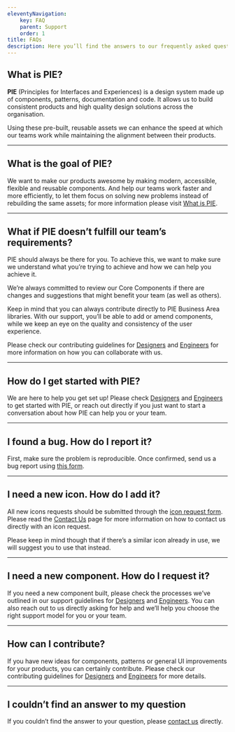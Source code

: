 ```yaml
---
eleventyNavigation:
    key: FAQ
    parent: Support
    order: 1
title: FAQs
description: Here you’ll find the answers to our frequently asked questions, but  feel free to reach out to us if you need additional help.
---
```


## What is PIE?

**PIE** (Principles for Interfaces and Experiences) is a design system made up of components, patterns, documentation and code. It allows us to build consistent products and high quality design solutions across the organisation.

Using these pre-built, reusable assets we can enhance the speed at which our teams work while maintaining the alignment between their products.

---

## What is the goal of PIE?

We want to make our products awesome by making modern, accessible, flexible and reusable components. And help our teams work faster and more efficiently, to let them focus on solving new problems instead of rebuilding the same assets; for more information please visit [What is PIE](/all-about-pie/what-is-pie).

---

## What if PIE doesn’t fulfill our team’s requirements?

PIE should always be there for you. To achieve this, we want to make sure we understand what you’re trying to achieve and how we can help you achieve it.

We’re always committed to review our Core Components if there are changes and suggestions that might benefit your team (as well as others).

Keep in mind that you can always contribute directly to PIE Business Area libraries. With our support, you’ll be able to add or amend components, while we keep an eye on the quality and consistency of the user experience.

Please check our contributing guidelines for [Designers]() and [Engineers]() for more information on how you can collaborate with us.

---

## How do I get started with PIE?

We are here to help you get set up! Please check [Designers]() and [Engineers]() to get started with PIE, or reach out directly if you just want to start a conversation about how PIE can help you or your team.

---

## I found a bug. How do I report it?

First, make sure the problem is reproducible. Once confirmed, send us a bug report using [this form]().

---

## I need a new icon. How do I add it?

All new icons requests should be submitted through the [icon request form](https://docs.google.com/forms/d/16x_tEnAZS75vamcGQpOwipjCfz6Nczg2TfI0a_Ixh9U/viewform?pli=1&pli=1&edit_requested=true). Please read the [Contact Us]() page for more information on how to contact us directly with an icon request.

Please keep in mind though that if there’s a similar icon already in use, we will suggest you to use that instead.

---

## I need a new component. How do I request it?

If you need a new component built, please check the processes we’ve outlined in our support guidelines for [Designers]() and [Engineers](). You can also reach out to us directly asking for help and we’ll help you choose the right support model for you or your team.

---

## How can I contribute?

If you have new ideas for components, patterns or general UI improvements for your products, you can certainly contribute. Please check our contributing guidelines for [Designers]() and [Engineers]() for more details.

---

## I couldn’t find an answer to my question
If you couldn’t find the answer to your question, please [contact us]() directly.
